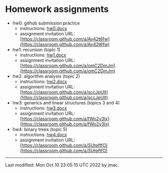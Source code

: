 # Homework assignments

* hw0: github submission practice
  - instructions: [hw0.docx](hw0.docx)
  - assignment invitation URL: [https://classroom.github.com/a/Av42t6fw](https://classroom.github.com/a/Av42t6fw)
* hw1: recursion (topic 1)
  - instructions: [hw1.docx](hw1.docx)
  - assignment invitation URL: [https://classroom.github.com/a/omC2DmJm](https://classroom.github.com/a/omC2DmJm)
* hw2: algorithm analysis (topic 2)
  - instructions: [hw2.docx](hw2.docx)
  - assignment invitation URL: [https://classroom.github.com/a/sccJpUlt](https://classroom.github.com/a/sccJpUlt)
* hw3: generics and linear structures (topics 3 and 4)
  - instructions: [hw3.docx](hw3.docx)
  - assignment invitation URL: [https://classroom.github.com/a/fWo2y3Ix](https://classroom.github.com/a/fWo2y3Ix)
* hw4: binary trees (topic 5)
  - instructions: [hw4.docx](hw4.docx)
  - assignment invitation URL: [https://classroom.github.com/a/SUtpftfO](https://classroom.github.com/a/SUtpftfO)
<!-- * hw5: binary tree applications (topic 6) -->
<!--   - instructions: [hw5.docx](hw5.docx) -->
<!--   - assignment invitation URL: [https://classroom.github.com/a/NS9SgnB3](https://classroom.github.com/a/NS9SgnB3) -->
<!-- * hw6: sorting (topic 7) -->
<!--   - instructions: [hw6.docx](hw6.docx) -->
<!--   - assignment invitation URL: [https://classroom.github.com/a/mG9TK8oW](https://classroom.github.com/a/mG9TK8oW) -->
<!-- * hw7: hashing (topic 8) -->
<!--   - instructions: [hw7.docx](hw7.docx) -->
<!--   - assignment invitation URL: [https://classroom.github.com/a/FerrP35w](https://classroom.github.com/a/FerrP35w) -->
<!-- * hw8: functional programming (topic 9) -->
<!--   - instructions: [hw8.docx](hw8.docx) -->
<!--   - assignment invitation URL: [https://classroom.github.com/a/XWQNdqyM](https://classroom.github.com/a/XWQNdqyM) -->
<!-- * hw9: graphs (topic 10) -->
<!--   - instructions: [hw9.docx](hw9.docx) -->
<!--   - assignment invitation URL: [https://classroom.github.com/a/oBl_4goG](https://classroom.github.com/a/oBl_4goG) -->


----
Last modified: Mon Oct 10 23:05:15 UTC 2022 by jmac.

